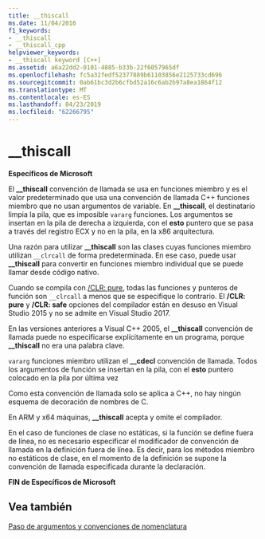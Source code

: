 ```yaml
---
title: __thiscall
ms.date: 11/04/2016
f1_keywords:
- __thiscall
- __thiscall_cpp
helpviewer_keywords:
- __thiscall keyword [C++]
ms.assetid: a6a22dd2-0101-4885-b33b-22f6057965df
ms.openlocfilehash: fc5a32fedf52377889b61103856e2125733cd696
ms.sourcegitcommit: 0ab61bc3d2b6cfbd52a16c6ab2b97a8ea1864f12
ms.translationtype: MT
ms.contentlocale: es-ES
ms.lasthandoff: 04/23/2019
ms.locfileid: "62266795"
---
```

# <a name="thiscall"></a>__thiscall

**Específicos de Microsoft**

El **__thiscall** convención de llamada se usa en funciones miembro y es el valor predeterminado que usa una convención de llamada C++ funciones miembro que no usan argumentos de variable. En **__thiscall**, el destinatario limpia la pila, que es imposible `vararg` funciones. Los argumentos se insertan en la pila de derecha a izquierda, con el **esto** puntero que se pasa a través del registro ECX y no en la pila, en la x86 arquitectura.

Una razón para utilizar **__thiscall** son las clases cuyas funciones miembro utilizan `__clrcall` de forma predeterminada. En ese caso, puede usar **__thiscall** para convertir en funciones miembro individual que se puede llamar desde código nativo.

Cuando se compila con [/CLR: pure](../build/reference/clr-common-language-runtime-compilation.md), todas las funciones y punteros de función son `__clrcall` a menos que se especifique lo contrario. El **/CLR: pure** y **/CLR: safe** opciones del compilador están en desuso en Visual Studio 2015 y no se admite en Visual Studio 2017.

En las versiones anteriores a Visual C++ 2005, el **__thiscall** convención de llamada puede no especificarse explícitamente en un programa, porque **__thiscall** no era una palabra clave.

`vararg` funciones miembro utilizan el **__cdecl** convención de llamada. Todos los argumentos de función se insertan en la pila, con el **esto** puntero colocado en la pila por última vez

Como esta convención de llamada solo se aplica a C++, no hay ningún esquema de decoración de nombres de C.

En ARM y x64 máquinas, **__thiscall** acepta y omite el compilador.

En el caso de funciones de clase no estáticas, si la función se define fuera de línea, no es necesario especificar el modificador de convención de llamada en la definición fuera de línea. Es decir, para los métodos miembro no estáticos de clase, en el momento de la definición se supone la convención de llamada especificada durante la declaración.

**FIN de Específicos de Microsoft**

## <a name="see-also"></a>Vea también

[Paso de argumentos y convenciones de nomenclatura](../cpp/argument-passing-and-naming-conventions.md)
